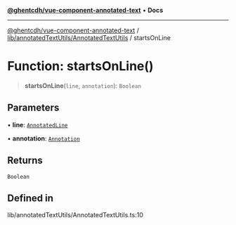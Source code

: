 [**@ghentcdh/vue-component-annotated-text**](../../../../README.md) • **Docs**

***

[@ghentcdh/vue-component-annotated-text](../../../../modules.md) / [lib/annotatedTextUtils/AnnotatedTextUtils](../README.md) / startsOnLine

# Function: startsOnLine()

> **startsOnLine**(`line`, `annotation`): `Boolean`

## Parameters

• **line**: [`AnnotatedLine`](../../../../types/AnnotatedText/interfaces/AnnotatedLine.md)

• **annotation**: [`Annotation`](../../../../types/Annotation/interfaces/Annotation.md)

## Returns

`Boolean`

## Defined in

lib/annotatedTextUtils/AnnotatedTextUtils.ts:10
